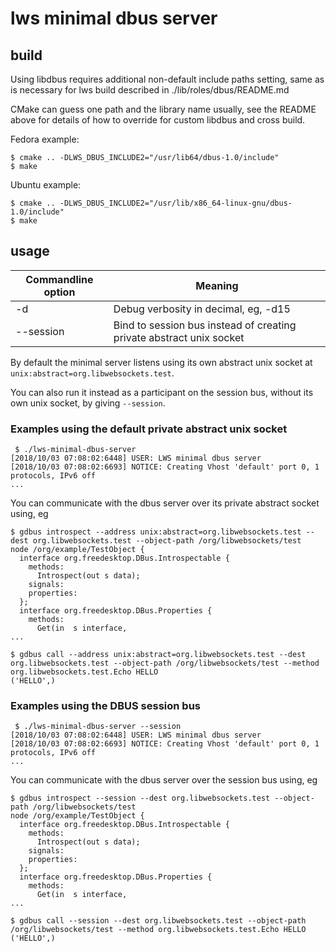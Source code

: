 # lws minimal dbus server

## build

Using libdbus requires additional non-default include paths setting, same as
is necessary for lws build described in ./lib/roles/dbus/README.md

CMake can guess one path and the library name usually, see the README above
for details of how to override for custom libdbus and cross build.

Fedora example:
```
$ cmake .. -DLWS_DBUS_INCLUDE2="/usr/lib64/dbus-1.0/include"
$ make
```

Ubuntu example:
```
$ cmake .. -DLWS_DBUS_INCLUDE2="/usr/lib/x86_64-linux-gnu/dbus-1.0/include"
$ make
```

## usage

Commandline option|Meaning
---|---
-d <loglevel>|Debug verbosity in decimal, eg, -d15
--session | Bind to session bus instead of creating private abstract unix socket

By default the minimal server listens using its own abstract unix socket
at `unix:abstract=org.libwebsockets.test`.

You can also run it instead as a participant on the session bus, without its own
unix socket, by giving `--session`.

### Examples using the default private abstract unix socket

```
 $ ./lws-minimal-dbus-server
[2018/10/03 07:08:02:6448] USER: LWS minimal dbus server
[2018/10/03 07:08:02:6693] NOTICE: Creating Vhost 'default' port 0, 1 protocols, IPv6 off
...
```

You can communicate with the dbus server over its private abstract socket using, eg

```
$ gdbus introspect --address unix:abstract=org.libwebsockets.test --dest org.libwebsockets.test --object-path /org/libwebsockets/test
node /org/example/TestObject {
  interface org.freedesktop.DBus.Introspectable {
    methods:
      Introspect(out s data);
    signals:
    properties:
  };
  interface org.freedesktop.DBus.Properties {
    methods:
      Get(in  s interface,
...
```

```
$ gdbus call --address unix:abstract=org.libwebsockets.test --dest org.libwebsockets.test --object-path /org/libwebsockets/test --method org.libwebsockets.test.Echo HELLO
('HELLO',)
```

### Examples using the DBUS session bus

```
 $ ./lws-minimal-dbus-server --session
[2018/10/03 07:08:02:6448] USER: LWS minimal dbus server
[2018/10/03 07:08:02:6693] NOTICE: Creating Vhost 'default' port 0, 1 protocols, IPv6 off
...
```

You can communicate with the dbus server over the session bus using, eg

```
$ gdbus introspect --session --dest org.libwebsockets.test --object-path /org/libwebsockets/test
node /org/example/TestObject {
  interface org.freedesktop.DBus.Introspectable {
    methods:
      Introspect(out s data);
    signals:
    properties:
  };
  interface org.freedesktop.DBus.Properties {
    methods:
      Get(in  s interface,
...
```

```
$ gdbus call --session --dest org.libwebsockets.test --object-path /org/libwebsockets/test --method org.libwebsockets.test.Echo HELLO
('HELLO',)
```
